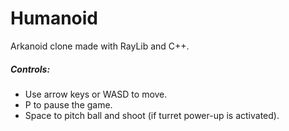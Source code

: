 # Humanoid
Arkanoid clone made with RayLib and C++.

##### Controls:
- Use arrow keys or WASD to move.
- P to pause the game.
- Space to pitch ball and shoot (if turret power-up is activated).
